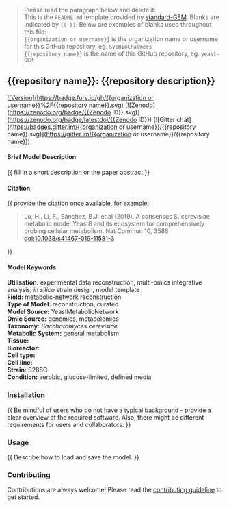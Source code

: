 > Please read the paragraph below and delete it:  
This is the `README.md` template provided by [standard-GEM](https://github.com/SysBioChalmers/standard-GEM).
Blanks are indicated by `{{ }}`. Below are examples of blanks used throughout this file:  
`{{organization or username}}` is the organization name or username for this GitHub repository, eg. `SysBioChalmers`  
`{{repository name}}` is the name of this GitHub repository, eg. `yeast-GEM`  


## {{repository name}}: {{repository description}}

[![Version](https://badge.fury.io/gh/{{organization or username}}%2F{{repository name}}.svg)](https://badge.fury.io/gh/sysbiochalmers/yeast-gem)
[![Zenodo](https://zenodo.org/badge/{{Zenodo ID}}.svg)](https://zenodo.org/badge/latestdoi/{{Zenodo ID}})
[![Gitter chat](https://badges.gitter.im/{{organization or username}}/{{repository name}}.svg)](https://gitter.im/{{organization or username}}/{{repository name}})


#### Brief Model Description

{{ fill in a short description or the paper abstract }}


#### Citation

{{ provide the citation once available, for example:
  > Lu, H., Li, F., Sánchez, B.J. et al (2019). A consensus S. cerevisiae metabolic model Yeast8 and its ecosystem for comprehensively probing cellular metabolism. Nat Commun 10, 3586 [doi:10.1038/s41467-019-11581-3](https://doi.org/10.1038/s41467-019-11581-3)

}}


#### Model Keywords

**Utilisation:** experimental data reconstruction, multi-omics integrative analysis, _in silico_ strain design, model template  
**Field:** metabolic-network reconstruction  
**Type of Model:** reconstruction, curated  
**Model Source:** YeastMetabolicNetwork  
**Omic Source:** genomics, metabolomics  
**Taxonomy:** _Saccharomyces cerevisiae_  
**Metabolic System:** general metabolism  
**Tissue:**  
**Bioreactor:**    
**Cell type:**  
**Cell line:**  
**Strain:** S288C  
**Condition:** aerobic, glucose-limited, defined media  


### Installation

{{ Be mindful of users who do not have a typical background - provide a clear overview of the required software. Also, there might be different requirements for users and collaborators. }}


### Usage

{{ Describe how to load and save the model. }}


### Contributing

Contributions are always welcome! Please read the [contributing guideline](.github/CONTRIBUTING.md) to get started.
